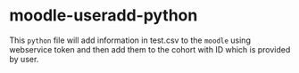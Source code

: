 # moodle-useradd-python

This `python` file will add information in test.csv to the `moodle` using webservice token and then add them to the cohort with ID which is provided by user.
